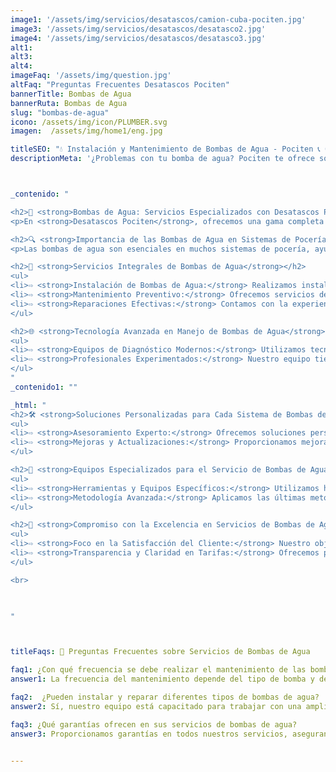```yaml
---
image1: '/assets/img/servicios/desatascos/camion-cuba-pociten.jpg'
image3: '/assets/img/servicios/desatascos/desatasco2.jpg'
image4: '/assets/img/servicios/desatascos/desatasco3.jpg'
alt1: 
alt3:
alt4:
imageFaq: '/assets/img/question.jpg'
altFaq: "Preguntas Frecuentes Desatascos Pociten"
bannerTitle: Bombas de Agua
bannerRuta: Bombas de Agua
slug: "bombas-de-agua"
icono: /assets/img/icon/PLUMBER.svg
imagen:  /assets/img/home1/eng.jpg

titleSEO: "💧 Instalación y Mantenimiento de Bombas de Agua - Pociten 📞 647 37 67 82"
descriptionMeta: '¿Problemas con tu bomba de agua? Pociten te ofrece soluciones rápidas y eficientes 🛠️. Expertos en instalación y mantenimiento. ¡Llámanos al 647 37 67 82! 💦'



_contenido: "

<h2>🚰 <strong>Bombas de Agua: Servicios Especializados con Desatascos Pociten</strong></h2>
<p>En <strong>Desatascos Pociten</strong>, ofrecemos una gama completa de servicios relacionados con bombas de agua, incluyendo instalación, mantenimiento y reparación, para asegurar su funcionamiento eficiente y fiable.</p>

<h2>🔍 <strong>Importancia de las Bombas de Agua en Sistemas de Pocería</strong></h2>
<p>Las bombas de agua son esenciales en muchos sistemas de pocería, ayudando a mover el agua y los residuos a través de sistemas de alcantarillado y tratamiento. Un cuidado y mantenimiento adecuados son vitales para prevenir fallos y garantizar un funcionamiento eficiente.</p>

<h2>👷 <strong>Servicios Integrales de Bombas de Agua</strong></h2>
<ul>
<li>⇨ <strong>Instalación de Bombas de Agua:</strong> Realizamos instalaciones profesionales de bombas de agua, adaptadas a las necesidades específicas de cada sistema.</li><br>
<li>⇨ <strong>Mantenimiento Preventivo:</strong> Ofrecemos servicios de mantenimiento regular para asegurar la longevidad y el rendimiento óptimo de las bombas.</li><br>
<li>⇨ <strong>Reparaciones Efectivas:</strong> Contamos con la experiencia y el equipo necesario para realizar reparaciones rápidas y duraderas en bombas de agua.</li><br>
</ul>

<h2>🌐 <strong>Tecnología Avanzada en Manejo de Bombas de Agua</strong></h2>
<ul>
<li>⇨ <strong>Equipos de Diagnóstico Modernos:</strong> Utilizamos tecnología avanzada para diagnosticar y solucionar problemas en bombas de agua.</li><br>
<li>⇨ <strong>Profesionales Experimentados:</strong> Nuestro equipo tiene amplia experiencia en todo tipo de bombas de agua y sistemas asociados.</li><br>
</ul>
"
_contenido1: ""

_html: "
<h2>🛠️ <strong>Soluciones Personalizadas para Cada Sistema de Bombas de Agua</strong></h2>
<ul>
<li>⇨ <strong>Asesoramiento Experto:</strong> Ofrecemos soluciones personalizadas basadas en un análisis detallado de las necesidades de cada cliente.</li><br>
<li>⇨ <strong>Mejoras y Actualizaciones:</strong> Proporcionamos mejoras y actualizaciones para aumentar la eficiencia y la capacidad de las bombas de agua.</li><br>
</ul>

<h2>🚚 <strong>Equipos Especializados para el Servicio de Bombas de Agua</strong></h2>
<ul>
<li>⇨ <strong>Herramientas y Equipos Específicos:</strong> Utilizamos herramientas y equipos especializados para garantizar un servicio de alta calidad en la instalación y reparación de bombas de agua.</li><br>
<li>⇨ <strong>Metodología Avanzada:</strong> Aplicamos las últimas metodologías para garantizar la eficiencia y efectividad en nuestros servicios.</li><br>
</ul>

<h2>💼 <strong>Compromiso con la Excelencia en Servicios de Bombas de Agua</strong></h2>
<ul>
<li>⇨ <strong>Foco en la Satisfacción del Cliente:</strong> Nuestro objetivo es proporcionar un servicio excepcional que satisfaga completamente las necesidades de nuestros clientes.</li><br>
<li>⇨ <strong>Transparencia y Claridad en Tarifas:</strong> Ofrecemos precios justos y claros, con presupuestos detallados para todos los servicios relacionados con bombas de agua.</li><br>
</ul>

<br>


	    
"



titleFaqs: 🔧 Preguntas Frecuentes sobre Servicios de Bombas de Agua

faq1: ¿Con qué frecuencia se debe realizar el mantenimiento de las bombas de agua?
answer1: La frecuencia del mantenimiento depende del tipo de bomba y del uso que se le dé. Ofrecemos asesoramiento personalizado para cada situación

faq2:  ¿Pueden instalar y reparar diferentes tipos de bombas de agua?
answer2: Sí, nuestro equipo está capacitado para trabajar con una amplia gama de bombas de agua, cubriendo diversas necesidades y sistemas

faq3: ¿Qué garantías ofrecen en sus servicios de bombas de agua?
answer3: Proporcionamos garantías en todos nuestros servicios, asegurando la calidad y durabilidad de nuestro trabajo.


---
```

